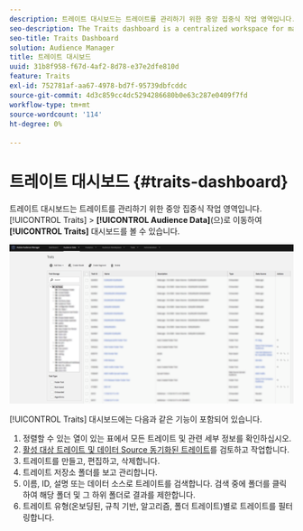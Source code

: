 ```yaml
---
description: 트레이트 대시보드는 트레이트를 관리하기 위한 중앙 집중식 작업 영역입니다.
seo-description: The Traits dashboard is a centralized workspace for managing traits.
seo-title: Traits Dashboard
solution: Audience Manager
title: 트레이트 대시보드
uuid: 31b8f958-f67d-4af2-8d78-e37e2dfe810d
feature: Traits
exl-id: 752781af-aa67-4978-bd7f-95739dbfcddc
source-git-commit: 4d3c859cc4dc5294286680b0e63c287e0409f7fd
workflow-type: tm+mt
source-wordcount: '114'
ht-degree: 0%

---
```


# 트레이트 대시보드 {#traits-dashboard}

트레이트 대시보드는 트레이트를 관리하기 위한 중앙 집중식 작업 영역입니다. [!UICONTROL Traits] > **[!UICONTROL Audience Data]**(으)로 이동하여 **[!UICONTROL Traits]** 대시보드를 볼 수 있습니다.

![](assets/traits-dashboard.png)

<!-- c_tb_dashboard.xml -->

[!UICONTROL Traits] 대시보드에는 다음과 같은 기능이 포함되어 있습니다.

1. 정렬할 수 있는 열이 있는 표에서 모든 트레이트 및 관련 세부 정보를 확인하십시오.
2. [활성 대상 트레이트 및 데이터 Source 동기화된 트레이트](../../features/traits/client-activity-synced-audience-traits.md)를 검토하고 작업합니다.
3. 트레이트를 만들고, 편집하고, 삭제합니다.
4. 트레이트 저장소 폴더를 보고 관리합니다.
5. 이름, ID, 설명 또는 데이터 소스로 트레이트를 검색합니다. 검색 중에 폴더를 클릭하여 해당 폴더 및 그 하위 폴더로 결과를 제한합니다.
6. 트레이트 유형(온보딩된, 규칙 기반, 알고리즘, 폴더 트레이트)별로 트레이트를 필터링합니다.
